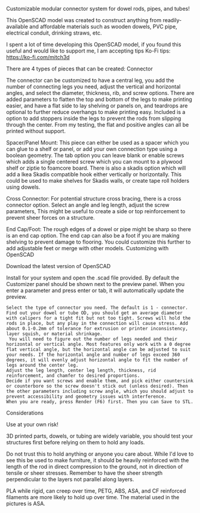 Customizable modular connector system for dowel rods, pipes, and tubes!

This OpenSCAD model was created to construct anything from readily-available and affordable materials such as wooden dowels, PVC pipe, electrical conduit, drinking straws, etc. 

I spent a lot of time developing this OpenSCAD model, if you found this useful and would like to support me, I am accepting tips Ko-Fi tips: https://ko-fi.com/mitch3d

There are 4 types of pieces that can be created:
Connector

The connector can be customized to have a central leg, you add the number of connecting legs you need, adjust the vertical and horizontal angles, and select the diameter, thickness, rib, and screw options. There are added parameters to flatten the top and bottom of the legs to make printing easier, and have a flat side to lay shelving or panels on, and teardrops are optional to further reduce overhangs to make printing easy. Included is a option to add stoppers inside the legs to prevent the rods from slipping through the center. From my testing, the flat and positive angles can all be printed without support. 

Spacer/Panel Mount:
This piece can either be used as a spacer which you can glue to a shelf or panel, or add your own connection type using a boolean geometry. The tab option you can leave blank or enable screws which adds a single centered screw which you can mount to a plywood shelf or ziptie to foamcore board. There is also a skadis option which will add a Ikea Skadis compatible hook either vertically or horizontally. This could be used to make shelves for Skadis walls, or create tape roll holders using dowels. 

Cross Connector:
For potential structure cross bracing, there is a cross connector option. Select an angle and leg length, adjust the screw parameters, This might be useful to create a side or top reinforcement to prevent sheer forces on a structure. 

End Cap/Foot:
The rough edges of a dowel or pipe might be sharp so there is an end cap option. The end cap can also be a foot if you are making shelving to prevent damage to flooring. You could customize this further to add adjustable feet or merge with other models.
Customizing with OpenSCAD

Download the latest version of OpenSCAD 

Install for your system and open the .scad file provided. By default the Customizer panel should be shown next to the preview panel. When you enter a parameter and press enter or tab, it will automatically update the preview. 

    Select the type of connector you need. The default is 1 - connector. 
    Find out your dowel or tube OD, you should get an average diameter with calipers for a tight fit but not too tight. Screws will hold the rods in place, but any play in the connection will cause stress. Add about 0.1-0.2mm of tolerance for extrusion or printer inconsistency, layer squish, or material shrinkage.
     You will need to figure out the number of legs needed and their horizontal or vertical angle. Most features only work with a 0 degree flat vertical angle, but the horizontal angle can be adjusted to suit your needs. If the horizontal angle and number of legs exceed 360 degrees, it will evenly adjust horizontal angle to fit the number of legs around the center leg. 
    Adjust the leg length, center leg length, thickness, rid reinforcement, and chamfer to desired proportions. 
    Decide if you want screws and enable them, and pick either countersink or counterbore so the screw doesn't stick out (unless desired). Then the other parameters including screw angle, which you should adjust to prevent accessibility and geometry issues with interference.
    When you are ready, press Render (F6) first. Then you can Save to STL.

Considerations

Use at your own risk!

3D printed parts, dowels, or tubing are widely variable, you should test your structures first before relying on them to hold any loads. 

Do not trust this to hold anything or anyone you care about. While I'd love to see this be used to make furniture, it should be heavily reinforced with the length of the rod in direct compression to the ground, not in direction of tensile or sheer stresses. Remember to have the sheer strength perpendicular to the layers not parallel along layers. 

PLA while rigid, can creep over time, PETG, ABS, ASA, and CF reinforced filaments are more likely to hold up over time. The material used in the pictures is ASA.
